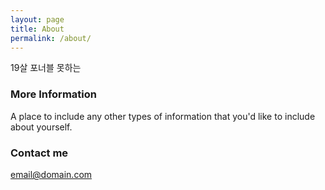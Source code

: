 ```yaml
---
layout: page
title: About
permalink: /about/
---
```


19살 포너블 못하는 

### More Information

A place to include any other types of information that you'd like to include about yourself.

### Contact me

[email@domain.com](mailto:email@domain.com)
